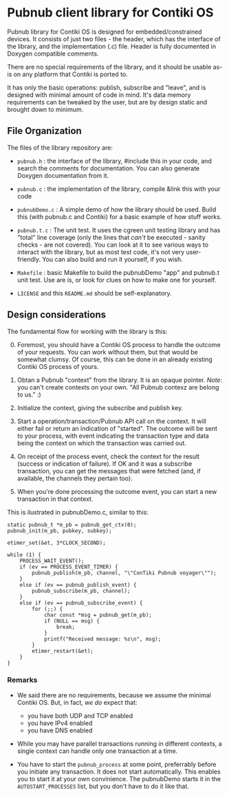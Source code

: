 # Pubnub client library for Contiki OS

Pubnub library for Contiki OS is designed for embedded/constrained
devices. It consists of just two files - the header, which has the
interface of the library, and the implementation (.c) file. Header
is fully documented in Doxygen compatible comments.

There are no special requirements of the library, and it should be
usable as-is on any platform that Contiki is ported to.

It has only the basic operations: publish, subscribe and "leave",
and is designed with minimal amount of code in mind. It's data memory
requirements can be tweaked by the user, but are by design static
and brought down to minimum.


## File Organization

The files of the library repository are:

- `pubnub.h` : the interface of the library, #include this in your code,
  and search the comments for documentation. You can also generate
  Doxygen documentation from it.

- `pubnub.c` : the implementation of the library, compile &link this
  with your code

- `pubnubDemo.c` : A simple demo of how the library should be used.
  Build this (with pubnub.c and Contiki) for a basic example of how
  stuff works.

- `pubnub.t.c` : The unit test. It uses the cgreen unit testing
  library and has "total" line coverage (only the lines that _can't_
  be executed - sanity checks - are not covered). You can look at it
  to see various ways to interact with the library, but as most test
  code, it's not very user-friendly. You can also build and run it
  yourself, if you wish.

- `Makefile` : basic Makefile to build the pubnubDemo "app" and
  pubnub.t unit test. Use are is, or look for clues on how to make one
  for yourself.

- `LICENSE` and this `README.md` should be self-explanatory.
  
  
## Design considerations

The fundamental flow for working with the library is this:

0. Foremost, you should have a Contiki OS process to handle the
   outcome of your requests. You can work without them, but that would
   be somewhat clumsy. Of course, this can be done in an already
   existing Contiki OS process of yours.
   
1. Obtan a Pubnub "context" from the library. It is an opaque pointer.
   *Note*: you can't create contexts on your own. "All Pubnub contexz
   are belong to us." :)

2. Initialize the context, giving the subscribe and publish key.

3. Start a operation/transaction/Pubnub API call on the context.  It
   will either fail or return an indication of "started". The outcome
   will be sent to your process, with event indicating the transaction
   type and data being the context on which the transaction was
   carried out.

4. On receipt of the process event, check the context for the result
   (success or indication of failure). If OK and it was a subscribe
   transaction, you can get the messages that were fetched (and, if
   available, the channels they pertain too).

5. When you're done processing the outcome event, you can start a new
   transaction in that context.

This is ilustrated in pubnubDemo.c, similar to this:

    static pubnub_t *m_pb = pubnub_get_ctx(0);
    pubnub_init(m_pb, pubkey, subkey);
    
    etimer_set(&et, 3*CLOCK_SECOND);
    
    while (1) {
		PROCESS_WAIT_EVENT();
		if (ev == PROCESS_EVENT_TIMER) {
			pubnub_publish(m_pb, channel, "\"ConTiki Pubnub voyager\"");
		}
		else if (ev == pubnub_publish_event) {
			pubnub_subscribe(m_pb, channel);
		}
		else if (ev == pubnub_subscribe_event) {
			for (;;) {
				char const *msg = pubnub_get(m_pb);
				if (NULL == msg) {
					break;
				}
				printf("Received message: %s\n", msg);
			}
			etimer_restart(&et);
		}
    }

### Remarks

* We said there are no requirements, because we assume the
  minimal Contiki OS. But, in fact, *we do* expect that:

	- you have both UDP and TCP enabled
	- you have IPv4 enabled
	- you have DNS enabled

* While you may have parallel transactions running in different
  contexts, a single context can handle only one transaction at a
  time.

* You have to start the `pubnub_process` at some point, preferrably
  before you initiate any transaction.  It does not start
  automatically.  This enables you to start it at your own
  convinience. The pubnubDemo starts it in the `AUTOSTART_PROCESSES`
  list, but you don't have to do it like that.
